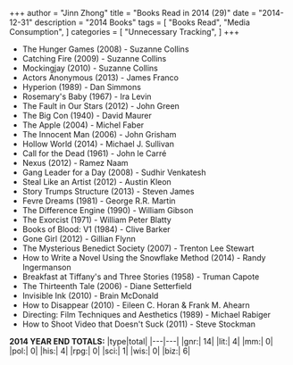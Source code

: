 +++ 
author = "Jinn Zhong" 
title = "Books Read in 2014 (29)" 
date = "2014-12-31" 
description = "2014 Books"
tags = [
    "Books Read",
    "Media Consumption",
]
categories = [
    "Unnecessary Tracking",
]
+++

* The Hunger Games (2008) - Suzanne Collins
* Catching Fire (2009) - Suzanne Collins
* Mockingjay (2010) - Suzanne Collins
* Actors Anonymous (2013) - James Franco
* Hyperion (1989) - Dan Simmons
* Rosemary's Baby (1967) - Ira Levin
* The Fault in Our Stars (2012) - John Green
* The Big Con (1940) - David Maurer
* The Apple (2004) - Michel Faber
* The Innocent Man (2006) - John Grisham
* Hollow World (2014) - Michael J. Sullivan
* Call for the Dead (1961) - John le Carré
* Nexus (2012) - Ramez Naam
* Gang Leader for a Day (2008) - Sudhir Venkatesh
* Steal Like an Artist (2012) - Austin Kleon
* Story Trumps Structure (2013) - Steven James
* Fevre Dreams (1981) - George R.R. Martin
* The Difference Engine (1990) - William Gibson
* The Exorcist (1971) - William Peter Blatty
* Books of Blood: V1 (1984) - Clive Barker
* Gone Girl (2012) - Gillian Flynn
* The Mysterious Benedict Society (2007) - Trenton Lee Stewart
* How to Write a Novel Using the Snowflake Method (2014) - Randy Ingermanson
* Breakfast at Tiffany's and Three Stories (1958) - Truman Capote
* The Thirteenth Tale (2006) - Diane Setterfield
* Invisible Ink (2010) - Brain McDonald
* How to Disappear (2010) - Eileen C. Horan & Frank M. Ahearn
* Directing: Film Techniques and Aesthetics (1989) - Michael Rabiger
* How to Shoot Video that Doesn't Suck (2011) - Steve Stockman

  
**2014 YEAR END TOTALS:**
|type|total|
|---|---|
|gnr:| 14|
|lit:| 4|
|mm:| 0|
|pol:| 0|
|his:| 4|
|rpg:| 0|
|sci:| 1|
|wis:| 0|
|biz:| 6|

